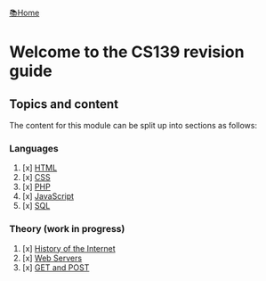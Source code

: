 <flex style="display:flex; justify-content:space-between;">
<a href="../index.html">📚Home</a>
</flex>

# Welcome to the CS139 revision guide

## Topics and content

The content for this module can be split up into sections as follows:

### Languages

1. [x] [HTML](HTML.html)
2. [x] [CSS](CSS.html)
3. [x] [PHP](PHP.html)
4. [x] [JavaScript](JavaScript.html)
4. [x] [SQL](SQL.html)

### Theory (work in progress)

1. [x] [History of the Internet](Theory1.html)
2. [x] [Web Servers](Theory2.html)
3. [x] [GET and POST](Theory2.html)
